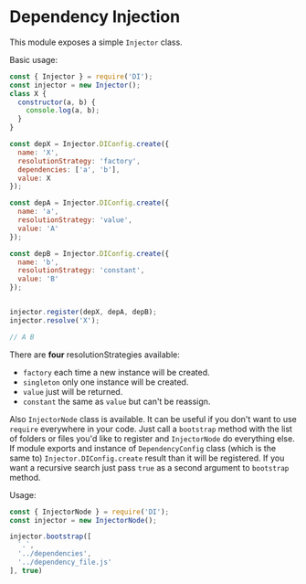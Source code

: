 # Dependency Injection

This module exposes a simple `Injector` class.

Basic usage:

```javascript
const { Injector } = require('DI');
const injector = new Injector();
class X {
  constructor(a, b) {
    console.log(a, b);
  }
}

const depX = Injector.DIConfig.create({
  name: 'X',
  resolutionStrategy: 'factory',
  dependencies: ['a', 'b'],
  value: X
});

const depA = Injector.DIConfig.create({
  name: 'a',
  resolutionStrategy: 'value',
  value: 'A'
});

const depB = Injector.DIConfig.create({
  name: 'b',
  resolutionStrategy: 'constant',
  value: 'B'
});


injector.register(depX, depA, depB);
injector.resolve('X');

// A B
```

There are **four** resolutionStrategies available:
- `factory` each time a new instance will be created.
- `singleton` only one instance will be created.
- `value` just will be returned.
- `constant` the same as `value` but can't be reassign.

Also `InjectorNode` class is available. It can be useful if you don't want to use `require` everywhere
in your code.
Just call a `bootstrap` method with the list of folders or files you'd like to register and `InjectorNode` do everything
else.
If module exports and instance of `DependencyConfig` class (which is the same to) `Injector.DIConfig.create` result
than it will be registered.
If you want a recursive search just pass `true` as a second argument to `bootstrap` method.

Usage:
```javascript
const { InjectorNode } = require('DI');
const injector = new InjectorNode();

injector.bootstrap([
  `.`,
  '../dependencies',
  '../dependency_file.js'
], true)
```